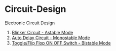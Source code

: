 # Circuit-Design
Electronic Circuit Design

<ol>
  <li><a href="/001.Blinker Circuit.txt">Blinker Circuit - Astable Mode</a></li>
  <li><a href="/002.Automatic Delay Turn OFF Circuit.txt">Auto Delay Circuit - Monostable Mode</a></li>
  <li><a href="/003.Toggle On-OFF Switch.txt">Toggle/Flip Flop ON OFF Switch - Bistable Mode</a></li>
</ol>
